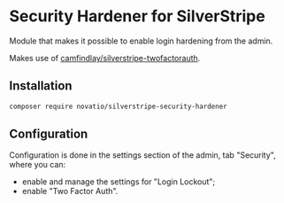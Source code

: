# Security Hardener for SilverStripe
Module that makes it possible to enable login hardening from the admin.

Makes use of [camfindlay/silverstripe-twofactorauth](https://github.com/camfindlay/silverstripe-twofactorauth).

## Installation
```bash
composer require novatio/silverstripe-security-hardener
```

## Configuration
Configuration is done in the settings section of the admin, tab "Security", where you can:
- enable and manage the settings for "Login Lockout";
- enable "Two Factor Auth".